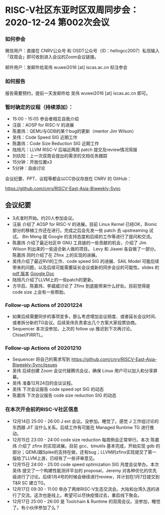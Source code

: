 # RISC-V社区东亚时区双周同步会：2020-12-24 第002次会议

### 如何参会

微信用户：直接在 CNRV公众号 和 OSDT公众号（ID：hellogcc2007）私信输入「双周会」即可收到进入会议的Zoom会议链接。

邮件用户：发邮件给吴伟 wuwei2016 [at] iscas.ac.cn 标注参会

### 如何报告

报告需要预约，提前一天发邮件给
吴伟 wuwei2016 [at] iscas.ac.cn
即可。

### 暂时确定的议程（持续添加）：

- 15:00 - 15:05 参会者相互自我介绍
- 汪辰：AOSP for RISC-V 的进展
- 陈嘉炜：QEMU与GDB的某个bug的更新（mentor Jim Wilson）
- 吴伟：Code Speed SIG 近期工作
- 陈嘉炜：Code Size Reduction SIG 近期工作
- 陆旭凡：LLVM RISC-V 后端近两周 patch 提交及review情况简报
- 刘玖阳：上一次双周会提出的需求的文档任务跟踪
- 15分钟：开放位置x3
- 5分钟：自由讨论

会议纪要、PPT、议程等都会以CC协议存放在 CNRV 的 GitHub：

https://github.com/cnrv/RISCV-East-Asia-Biweekly-Sync

## 会议纪要

- 3点准时开始。约20人参加会议。
- 汪辰 介绍了 AOSP for RISC-V 的进展。目前 Linux Kernel 已经OK，Bionic 部分的移植工作还在进行。完成之后会先发一些 patch 去 upstreaming 试试。 Bin Meng 就 Google 的支持态度和后续的工作等进行了提问和交流。
- 陈嘉炜 介绍了最近社区中 GNU 工具链的一些贡献的机会，介绍了 Jim Wilson 列出来的一些适合新人做的项目。 Levy 和 Jiawei 各自做了一部分。陈嘉炜 同时介绍了在 Zfinx 上的实现的进展。
- 吴伟介绍了最近RVI的工作、code speed SIG 的进展、SAIL Model 可能后续带来的问题，以及后续可能需要延长会议或新的同步会议的可能性。slides 的 [pdf 版本](./slides.20210107.pdf) [Google Doc](https://docs.google.com/presentation/d/1XhNM9RZrzPMxLUyUBxchp_mH0oh4nQGV1rVz99ft0cA/edit?usp=sharing)
- 陆旭凡介绍了LLVM上的一些patch的更新。
- 方华启、陈嘉炜、李威威讨论了 Zfinx 到底能带来什么好处。目前觉得是 code size 上会有一些帮助。

### Follow-up Actions of 20201224

- 如果后续需要同步的事项变多，那么考虑增加会议频度、或者延长会议时间、或者拆分新的TG会议。后续吴伟负责拿出几个方案大家投票协商。
- Sequencer 本次没参加，上次的 follow up 推迟到下次再讨论。Chisel/FIRRTL。

### Follow-up Actions of 20201210

- Sequencer 将自己的需求写到 https://github.com/cnrv/RISCV-East-Asia-Biweekly-Sync/issues
- 吴伟 后续创建 Zoom 会议代替腾讯会议，确保 Linux 用户可以加入和分享屏幕。
- 吴伟 准备12月24日的会议议程。
- 吴伟 下次会议报告 code speed opt SIG 的动态
- 陈嘉炜 下次会议报告 code size reduction SIG 的动态

### 在本次开会前的RISC-V社区信息

- 12月14日 25:00 - 26:00 J ext 会议。没参加。睡觉了。感觉 J 工作组讨论的东西跟 JIT 没什么关系。后续工作有可能在 Managed Runtime TG 进行推动。
- 12月15日 23:00 - 24:00 code size reduction 每周例会正常举行。本次 陈嘉炜 介绍了 zfinx 的实现进展。目前 gcc、binutils 基本完成，开始实现 gdb 的部分；QEMU跟Spike的支持在做，还有bug；LLVM的zfinx实现提交了第一版给了LLVM上游，已经有了一些评审意见。
- 12月15日 24:00 - 25:00 code speed optimization SIG 月度会议举办。本次 吴伟 提交了一个构建性能测评平台的 proposal，Jeremy 对各种优化的优先级进行了讨论。后续1月4号的时候会继续进行review，并计划在1月7日提交到 T&R SC 建立TG。
- 12月17日 09:30 - 11:00 举办了两岸RISC-V生态交流会。大陆和台湾久违的进行了交流。这次也是线上。希望可以尽快疫情过去，重启线下聚会。
- 12月17日 25:00 - 26:00 是 Toolchain & Runtime 的双周会议。没参加，睡觉了。有小伙伴参加了么？
